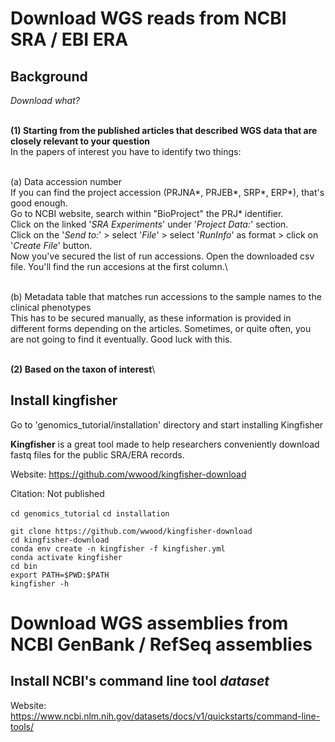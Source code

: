 # Download WGS reads from NCBI SRA / EBI ERA
## Background
*Download what?*

\
__(1) Starting from the published articles that described WGS data that are closely relevant to your question__\
In the papers of interest you have to identify two things:

\
(a) Data accession number\
If you can find the project accession (PRJNA*, PRJEB*, SRP*, ERP*), that's good enough.\
Go to NCBI website, search within "BioProject" the PRJ* identifier.\
Click on the linked '*SRA Experiments*' under '*Project Data:*' section.\
Click on the '*Send to:*' > select '*File*' > select '*RunInfo*' as format > click on '*Create File*' button.\
Now you've secured the list of run accessions. Open the downloaded csv file. You'll find the run accesions at the first column.\

\
(b) Metadata table that matches run accessions to the sample names to the clinical phenotypes\
This has to be secured manually, as these information is provided in different forms depending on the articles. Sometimes, or quite often, you are not going to find it eventually.
Good luck with this.

\
__(2) Based on the taxon of interest__\


## Install kingfisher

Go to 'genomics_tutorial/installation' directory and start installing Kingfisher

__Kingfisher__ is a great tool made to help researchers conveniently download fastq files for the public SRA/ERA records.

Website: https://github.com/wwood/kingfisher-download

Citation: Not published


``cd genomics_tutorial``
``cd installation``

``git clone https://github.com/wwood/kingfisher-download``\
``cd kingfisher-download``\
``conda env create -n kingfisher -f kingfisher.yml``\
``conda activate kingfisher``\
``cd bin``\
``export PATH=$PWD:$PATH``\
``kingfisher -h``


# Download WGS assemblies from NCBI GenBank / RefSeq assemblies

## Install NCBI's command line tool _dataset_

Website: https://www.ncbi.nlm.nih.gov/datasets/docs/v1/quickstarts/command-line-tools/
